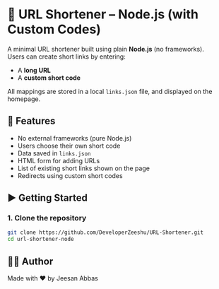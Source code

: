 # 🔗 URL Shortener – Node.js (with Custom Codes)

A minimal URL shortener built using plain **Node.js** (no frameworks).  
Users can create short links by entering:
- A **long URL**
- A **custom short code**

All mappings are stored in a local `links.json` file, and displayed on the homepage.

## 🚀 Features
- No external frameworks (pure Node.js)
- Users choose their own short code
- Data saved in `links.json`
- HTML form for adding URLs
- List of existing short links shown on the page
- Redirects using custom short codes

## ▶️ Getting Started

### 1. Clone the repository
```bash
git clone https://github.com/DeveloperZeeshu/URL-Shortener.git
cd url-shortener-node
```

## 🙋‍♂️ Author
Made with ❤️ by Jeesan Abbas
